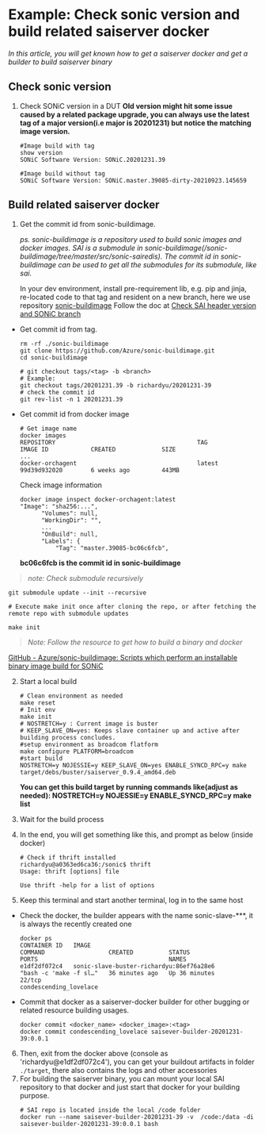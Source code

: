# Example: Check sonic version and build related saiserver docker
*In this article, you will get known how to get a saiserver docker and get a builder to build saiserver binary*

## Check sonic version
1. Check SONiC version in a DUT
**Old version might hit some issue caused by a related package upgrade, you can always use the latest tag of a major version(i.e major is 20201231) but notice the matching image version.**
   ```
   #Image build with tag
   show version
   SONiC Software Version: SONiC.20201231.39
   ```
   ```
   #Image build without tag
   SONiC Software Version: SONiC.master.39085-dirty-20210923.145659
   ```

## Build related saiserver docker
1.  Get the commit id from sonic-buildimage.

      *ps. sonic-buildimage is a repository used to build sonic images and docker images. SAI is a submodule in sonic-buildimage(/sonic-buildimage/tree/master/src/sonic-sairedis). The commit id in sonic-buildimage can be used to get all the submodules for its submodule, like sai.*

      In your dev environment, install pre-requirement lib, e.g. pip and jinja, re-located code to that tag and resident on a new branch, 
      here we use repository [sonic-buildimage](https://github.com/Azure/sonic-buildimage)
      Follow the doc at [Check SAI header version and SONiC branch](CheckSAIHeaderVersionAndSONiCBranch.md)

   - Get commit id from tag.

      ```	
      rm -rf ./sonic-buildimage
      git clone https://github.com/Azure/sonic-buildimage.git
      cd sonic-buildimage

      # git checkout tags/<tag> -b <branch>
      # Example:
      git checkout tags/20201231.39 -b richardyu/20201231-39
      # check the commit id
      git rev-list -n 1 20201231.39
      ```
   - Get commit id from docker image
      ```
      # Get image name
      docker images
      REPOSITORY                                        TAG                                  IMAGE ID            CREATED             SIZE   
      ...   
      docker-orchagent                                  latest                               99d39d932020        6 weeks ago         443MB
      ```
      Check image information
      ```
      docker image inspect docker-orchagent:latest
      "Image": "sha256:...",
            "Volumes": null,
            "WorkingDir": "",
            ...
            "OnBuild": null,
            "Labels": {
                "Tag": "master.39085-bc06c6fcb",

      ```
      **bc06c6fcb is the commit id in sonic-buildimage** 

   > *note: Check submodule recursively*
   ```
   git submodule update --init --recursive

   # Execute make init once after cloning the repo, or after fetching the remote repo with submodule updates

   make init
   ```
   > *Note: Follow the resource to get how to build a binary and docker*

   [GitHub - Azure/sonic-buildimage: Scripts which perform an installable binary image build for SONiC](https://github.com/Azure/sonic-buildimage)

2. Start a local build
   ```
   # Clean environment as needed
   make reset
   # Init env
   make init
   # NOSTRETCH=y : Current image is buster
   # KEEP_SLAVE_ON=yes: Keeps slave container up and active after building process concludes.
   #setup environment as broadcom flatform
   make configure PLATFORM=broadcom
   #start build
   NOSTRETCH=y NOJESSIE=y KEEP_SLAVE_ON=yes ENABLE_SYNCD_RPC=y make target/debs/buster/saiserver_0.9.4_amd64.deb
   ```
   **You can get this build target by running commands like(adjust as needed): NOSTRETCH=y NOJESSIE=y ENABLE_SYNCD_RPC=y make list**


3. Wait for the build process 
4. In the end, you will get something like this, and prompt as below (inside docker)
   ```
   # Check if thrift installed
   richardyu@a0363ed6ca36:/sonic$ thrift
   Usage: thrift [options] file

   Use thrift -help for a list of options
   ```
5. Keep this terminal and start another terminal, log in to the same host
 - Check the docker, the builder appears with the name sonic-slave-***, it is always the recently created one
   ```
   docker ps
   CONTAINER ID   IMAGE                                                 COMMAND                  CREATED          STATUS          
   PORTS                                     NAMES
   e1df2df072c4   sonic-slave-buster-richardyu:86ef76a28e6              "bash -c 'make -f sl…"   36 minutes ago   Up 36 minutes   
   22/tcp                                         condescending_lovelace
   ```
 - Commit that docker as a saiserver-docker builder for other bugging or related resource building usages.
   ```
   docker commit <docker_name> <docker_image>:<tag>
   docker commit condescending_lovelace saisever-builder-20201231-39:0.0.1
   ```
6. Then, exit from the docker above (console as 'richardyu@e1df2df072c4'), you can get your buildout artifacts in folder `./target`, there also contains the logs and other accessories
7. For building the saiserver binary, you can mount your local SAI repository to that docker and just start that docker for your building purpose.
   ```
   # SAI repo is located inside the local /code folder
   docker run --name saisever-builder-20201231-39 -v  /code:/data -di saisever-builder-20201231-39:0.0.1 bash
   ```